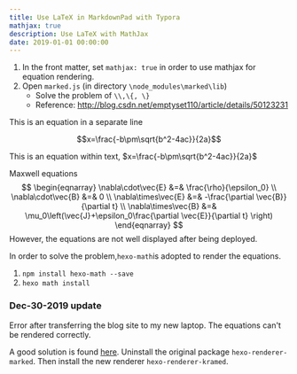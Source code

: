 ```yaml
---
title: Use LaTeX in MarkdownPad with Typora
mathjax: true
description: Use LaTeX with MathJax
date: 2019-01-01 00:00:00
---
```


1. In the front matter, set `mathjax: true` in order to use mathjax for equation rendering.
2. Open `marked.js` (in directory `\node_modules\marked\lib`)
   * Solve the problem of `\\,\{, \} `
   * Reference: http://blog.csdn.net/emptyset110/article/details/50123231

This is an equation in a separate line

$$x=\frac{-b\pm\sqrt{b^2-4ac}}{2a}$$

This is an equation within text, $x=\frac{-b\pm\sqrt{b^2-4ac}}{2a}$

Maxwell equations
$$
\begin{eqnarray}
\nabla\cdot\vec{E} &=& \frac{\rho}{\epsilon_0} \\
\nabla\cdot\vec{B} &=& 0 \\
\nabla\times\vec{E} &=& -\frac{\partial \vec{B}}{\partial t} \\
\nabla\times\vec{B} &=& \mu_0\left(\vec{J}+\epsilon_0\frac{\partial \vec{E}}{\partial t} \right)
\end{eqnarray}
$$
However, the equations are not well displayed after being deployed.

In order to solve the problem,`hexo-math`is adopted to render the equations.

1. `npm install hexo-math --save`
2. `hexo math install`

### Dec-30-2019 update

Error after transferring the blog site to my new laptop. The equations can't be rendered correctly.

A good solution is found [here](https://dxj1113.github.io/2017/07/14/%E5%A4%84%E7%90%86hexo%E4%B8%8Emathjax%E5%85%BC%E5%AE%B9%E9%97%AE%E9%A2%98/). Uninstall the original package `hexo-renderer-marked`. Then install the new renderer `hexo-renderer-kramed`.
